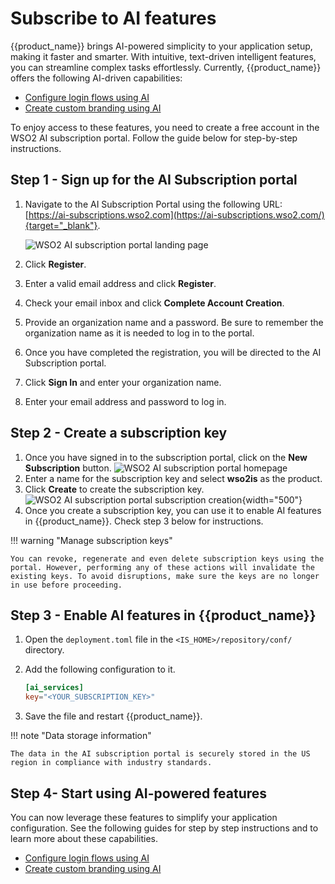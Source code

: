 # Subscribe to AI features

{{product_name}} brings AI-powered simplicity to your application setup, making it faster and smarter. With intuitive, text-driven intelligent features, you can streamline complex tasks effortlessly. Currently, {{product_name}} offers the following AI-driven capabilities:

- [Configure login flows using AI]({{base_path}}/guides/authentication/login-flow-ai/)
- [Create custom branding using AI]({{base_path}}/guides/branding/branding-ai/)

To enjoy access to these features, you need to create a free account in the WSO2 AI subscription portal. Follow the guide below for step-by-step instructions.

## Step 1 - Sign up for the AI Subscription portal

1. Navigate to the AI Subscription Portal using the following URL: [https://ai-subscriptions.wso2.com](https://ai-subscriptions.wso2.com/){target="_blank"}.

      ![WSO2 AI subscription portal landing page]({{base_path}}/assets/img/get-started/ai-subscription-portal-landing-page.png)

2. Click **Register**.
3. Enter a valid email address and click **Register**. 
5. Check your email inbox and click **Complete Account Creation**. 
6. Provide an organization name and a password. Be sure to remember the organization name as it is needed to log in to the portal.
7. Once you have completed the registration, you will be directed to the AI Subscription portal. 
8. Click **Sign In** and enter your organization name. 
10. Enter your email address and password to log in.

## Step 2 - Create a subscription key

1. Once you have signed in to the subscription portal, click on the **New Subscription** button.
   ![WSO2 AI subscription portal homepage]({{base_path}}/assets/img/get-started/ai-subscription-portal-home-page.png)
2. Enter a name for the subscription key and select **wso2is** as the product. 
3. Click **Create** to create the subscription key.
   ![WSO2 AI subscription portal subscription creation]({{base_path}}/assets/img/get-started/ai-subscription-portal-create-subscription.png){width="500"}
4. Once you create a subscription key, you can use it to enable AI features in {{product_name}}. Check step 3 below for instructions.

!!! warning "Manage subscription keys"

    You can revoke, regenerate and even delete subscription keys using the portal. However, performing any of these actions will invalidate the existing keys. To avoid disruptions, make sure the keys are no longer in use before proceeding.

## Step 3 - Enable AI features in {{product_name}}

1. Open the `deployment.toml` file in the `<IS_HOME>/repository/conf/` directory.
2. Add the following configuration to it.

      ```toml
      [ai_services]
      key="<YOUR_SUBSCRIPTION_KEY>"
      ```

3. Save the file and restart {{product_name}}.

!!! note "Data storage information"

    The data in the AI subscription portal is securely stored in the US region in compliance with industry standards.

## Step 4- Start using AI-powered features

You can now leverage these features to simplify your application configuration. See the following guides for step by step instructions and to learn more about these capabilities.

- [Configure login flows using AI]({{base_path}}/guides/authentication/login-flow-ai/)
- [Create custom branding using AI]({{base_path}}/guides/branding/branding-ai/)

